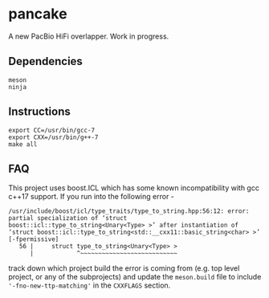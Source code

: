 # pancake

A new PacBio HiFi overlapper. Work in progress.

## Dependencies

```
meson
ninja
```

## Instructions

```
export CC=/usr/bin/gcc-7
export CXX=/usr/bin/g++-7
make all
```

## FAQ
This project uses boost.ICL which has some known incompatibility with gcc c++17 support. If you run into the following error -

```
/usr/include/boost/icl/type_traits/type_to_string.hpp:56:12: error: partial specialization of ‘struct boost::icl::type_to_string<Unary<Type> >’ after instantiation of ‘struct boost::icl::type_to_string<std::__cxx11::basic_string<char> >’ [-fpermissive]
   56 |     struct type_to_string<Unary<Type> >
      |            ^~~~~~~~~~~~~~~~~~~~~~~~~~~~
```

track down which project build the error is coming from (e.g. top level project, or any of the subprojects) and update the `meson.build` file to include `'-fno-new-ttp-matching'` in the `CXXFLAGS` section.
